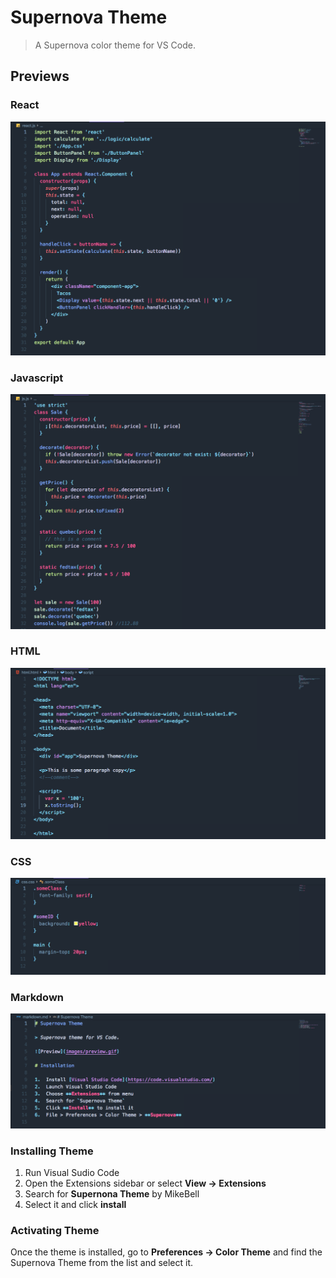 # Supernova Theme

> A Supernova color theme for VS Code.

## Previews
### React
![React preview](https://github.com/mikeybell/supernova-color-theme/blob/master/previews/supernova_react.png "React Preview")

### Javascript
![Javascript preview](https://github.com/mikeybell/supernova-color-theme/blob/master/previews/supernova_javascript.png "Javascript Preview")

### HTML
![HTML preview](https://github.com/mikeybell/supernova-color-theme/blob/master/previews/supernova_html.png "HTML Preview")

### CSS
![CSS preview](https://github.com/mikeybell/supernova-color-theme/blob/master/previews/supernova_css.png "CSS Preview")

### Markdown
![Markdown preview](https://github.com/mikeybell/supernova-color-theme/blob/master/previews/supernova_markdown.png "Markdown Preview")


### Installing Theme
1. Run Visual Sudio Code
2. Open the Extensions sidebar or select **View -> Extensions**
3. Search for **Supernona Theme** by MikeBell
4. Select it and click **install**

### Activating Theme
Once the theme is installed, go to **Preferences -> Color Theme** and find the Supernova Theme from the list and select it.

